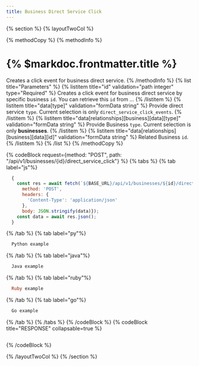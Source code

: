 ```yaml
---
title: Business Direct Service Click
---
```

{% section %}
{% layoutTwoCol %}

{% methodCopy %}
{% methodInfo %}
  # {% $markdoc.frontmatter.title %}
  Creates a click event for business direct service.
{% /methodInfo %}
{% list title="Parameters" %}
  {% listitem title="id" validation="path integer" type="Required" %}
  Creates a click event for business direct service by specific business `id`. You can retrieve this `id` from ...
  {% /listitem %}
  {% listitem title="data[type]" validation="formData string" %}
  Provide direct service `type`. Current selection is only `direct_service_click_events`.
  {% /listitem %}
  {% listitem title="data[relationships][business][data][type]" validation="formData string" %}
  Provide Business `type`. Current selection is only **businesses**.
  {% /listitem %}
  {% listitem title="data[relationships][business][data][id]" validation="formData string" %}
  Related Business `id`.
  {% /listitem %}
{% /list %}
{% /methodCopy %}

{% codeBlock request={method: "POST", path: "/api/v1/businesses/{id}/direct_service_click"} %}
{% tabs %}
  {% tab label="js"%}
  ```js
    {
      const res = await fetch(`${BASE_URL}/api/v1/businesses/${id}/direct_service_click`, {
        method: 'POST',
        headers: {
          'Content-Type': 'application/json'
        },
        body: JSON.stringify(data)});
      const data = await res.json();
    }
  ```
  {% /tab %}
  {% tab label="py"%}
  ```py
    Python example
  ```
  {% /tab %}
  {% tab label="java"%}
  ```java
    Java example
  ```
  {% /tab %}
  {% tab label="ruby"%}
  ```ruby
    Ruby example
  ```
  {% /tab %}
  {% tab label="go"%}
  ```go
    Go example
  ```
  {% /tab %}
{% /tabs %}
{% /codeBlock %}
{% codeBlock title="RESPONSE" collapsable=true %}
  ```json
  ```
{% /codeBlock %}

{% /layoutTwoCol %}
{% /section %}
